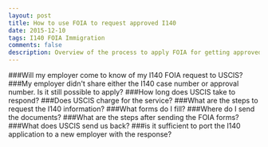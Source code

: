 ```yaml
---
layout: post
title: How to use FOIA to request approved I140
date: 2015-12-10
tags: I140 FOIA Immigration
comments: false
description: Overview of the process to apply FOIA for getting approved I140 application.
---
```


###Will my employer come to know of my I140 FOIA request to USCIS?
###My employer didn't share either the I140 case number or approval number. Is it still possible to apply?
###How long does USCIS take to respond?
###Does USCIS charge for the service?
###What are the steps to request the I140 information?
###What forms do I fill?
###Where do I send the documents?
###What are the steps after sending the FOIA forms?
###What does USCIS send us back?
###is it sufficient to port the I140 application to a new employer with the response?


